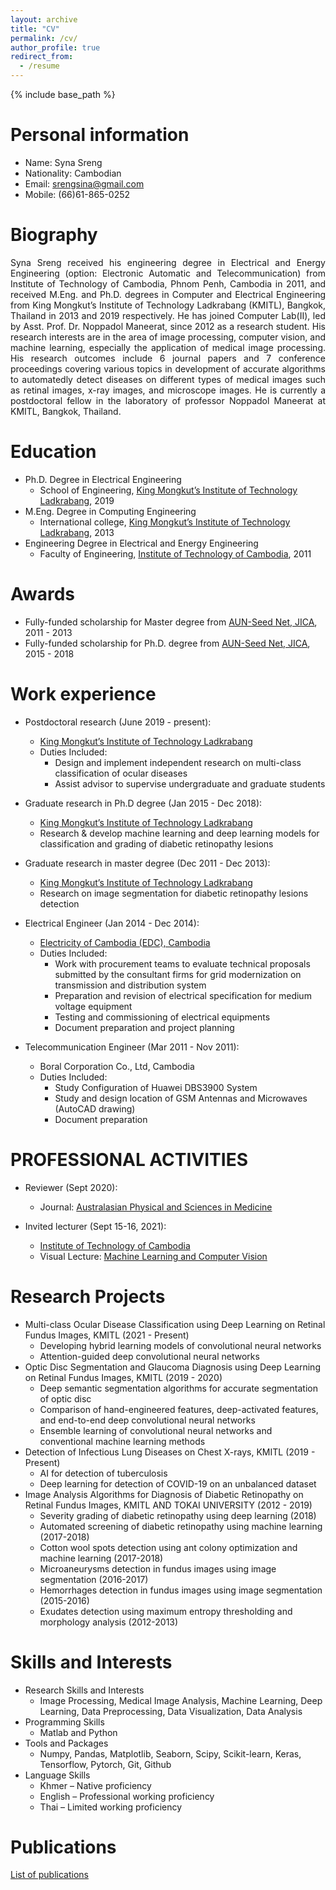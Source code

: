 ```yaml
---
layout: archive
title: "CV"
permalink: /cv/
author_profile: true
redirect_from:
  - /resume
---
```


{% include base_path %}

Personal information 
======
* Name: Syna Sreng
* Nationality: Cambodian
* Email: srengsina@gmail.com
* Mobile: (66)61-865-0252

Biography
======
<p align="justify">Syna Sreng received his engineering degree in Electrical and Energy Engineering (option: Electronic Automatic and Telecommunication) from Institute of Technology of Cambodia, Phnom Penh, Cambodia in 2011, and received M.Eng. and Ph.D. degrees in Computer and Electrical Engineering from King Mongkut’s Institute of Technology Ladkrabang (KMITL), Bangkok, Thailand in 2013 and 2019 respectively. He has joined Computer Lab(II), led by Asst. Prof. Dr. Noppadol Maneerat, since 2012 as a research student. His research interests are in the area of image processing, computer vision, and machine learning, especially the application of medical image processing. His research outcomes include 6 journal papers and 7 conference proceedings covering various topics in development of accurate algorithms to automatedly detect diseases on different types of medical images such as retinal images, x-ray images, and microscope images. He is currently a postdoctoral fellow in the laboratory of professor Noppadol Maneerat at KMITL, Bangkok, Thailand.</p>

Education
======

* Ph.D. Degree in Electrical Engineering 
  * School of Engineering, [King Mongkut’s Institute of Technology Ladkrabang](https://www.kmitl.ac.th/), 2019 
* M.Eng. Degree in Computing Engineering
  * International college, [King Mongkut’s Institute of Technology Ladkrabang](https://www.kmitl.ac.th/), 2013
* Engineering Degree in Electrical and Energy Engineering
  * Faculty of Engineering, [Institute of Technology of Cambodia](https://www.itc.edu.kh/), 2011

Awards
======
* Fully-funded scholarship for Master degree from [AUN-Seed Net, JICA](https://seed-net.org/), 2011 - 2013          
* Fully-funded scholarship for Ph.D. degree from [AUN-Seed Net, JICA](https://seed-net.org/), 2015 - 2018

Work experience
======
* Postdoctoral research (June 2019 - present):
  * [King Mongkut’s Institute of Technology Ladkrabang](https://www.kmitl.ac.th/)
  * Duties Included: 
    * Design and implement independent research on multi-class classification of ocular diseases
    * Assist advisor to supervise undergraduate and graduate students 
  
* Graduate research in Ph.D degree (Jan 2015 - Dec 2018):
  * [King Mongkut’s Institute of Technology Ladkrabang](https://www.kmitl.ac.th/)
  * Research & develop machine learning and deep learning models for classification and grading of diabetic retinopathy lesions  

* Graduate research in master degree (Dec 2011 - Dec 2013):
  * [King Mongkut’s Institute of Technology Ladkrabang](https://www.kmitl.ac.th/)
  * Research on image segmentation for diabetic retinopathy lesions detection   

* Electrical Engineer (Jan 2014 - Dec 2014):
  * [Electricity of Cambodia (EDC), Cambodia](https://www.edc.com.kh/)
  * Duties Included:
    * Work with procurement teams to evaluate technical proposals submitted by the consultant firms for grid modernization on transmission and distribution system   
    * Preparation and revision of electrical specification for medium voltage equipment  
    * Testing and commissioning of electrical equipments 
    * Document preparation and project planning
    
* Telecommunication Engineer (Mar 2011 - Nov 2011):
  * Boral Corporation Co., Ltd, Cambodia 
  * Duties Included:
    * Study Configuration of Huawei DBS3900 System 
    * Study and design location of GSM Antennas and Microwaves (AutoCAD drawing)  
    * Document preparation 

PROFESSIONAL ACTIVITIES
======
* Reviewer (Sept 2020):
  * Journal: [Australasian Physical and Sciences in Medicine](https://portal.issn.org/resource/ISSN/0158-9938)

* Invited lecturer (Sept 15-16, 2021):
  * [Institute of Technology of Cambodia](https://www.itc.edu.kh/)
  * Visual Lecture: [Machine Learning and Computer Vision](https://synasreng.github.io/teaching/)

Research Projects
======
* Multi-class Ocular Disease Classification using Deep Learning on Retinal Fundus Images, KMITL (2021 - Present)
  * Developing hybrid learning models of convolutional neural networks
  * Attention-guided deep convolutional neural networks
* Optic Disc Segmentation and Glaucoma Diagnosis using Deep Learning on Retinal Fundus Images, KMITL (2019 - 2020)
  * Deep semantic segmentation algorithms for accurate segmentation of optic disc
  * Comparison of hand-engineered features, deep-activated features, and end-to-end deep convolutional neural networks
  * Ensemble learning of convolutional neural networks and conventional machine learning methods
* Detection of Infectious Lung Diseases on Chest X-rays, KMITL (2019 - Present)
  * AI for detection of tuberculosis
  * Deep learning for detection of COVID-19 on an unbalanced dataset
* Image Analysis Algorithms for Diagnosis of Diabetic Retinopathy on Retinal Fundus Images, KMITL AND TOKAI UNIVERSITY (2012 - 2019)
  * Severity grading of diabetic retinopathy using deep learning (2018)
  * Automated screening of diabetic retinopathy using machine learning (2017-2018)
  * Cotton wool spots detection using ant colony optimization and machine learning (2017-2018)
  * Microaneurysms detection in fundus images using image segmentation (2016-2017)
  * Hemorrhages detection in fundus images using image segmentation (2015-2016)
  * Exudates detection using maximum entropy thresholding and morphology analysis (2012-2013)

Skills and Interests
======
* Research Skills and Interests
  * Image Processing, Medical Image Analysis, Machine Learning, Deep Learning, Data Preprocessing, Data Visualization, Data Analysis
* Programming Skills
  * Matlab and Python
* Tools and Packages
  * Numpy, Pandas, Matplotlib, Seaborn, Scipy, Scikit-learn, Keras, Tensorflow, Pytorch, Git, Github
* Language Skills
  * Khmer – Native proficiency
  * English – Professional working proficiency
  * Thai – Limited working proficiency 

Publications
======
  [List of publications](https://synasreng.github.io/publications/) 
  
